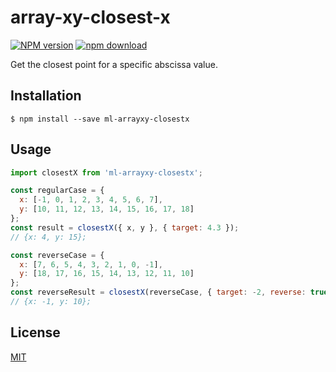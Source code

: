 # array-xy-closest-x

[![NPM version][npm-image]][npm-url]
[![npm download][download-image]][download-url]

Get the closest point for a specific abscissa value.

## Installation

`$ npm install --save ml-arrayxy-closestx`

## Usage

```js
import closestX from 'ml-arrayxy-closestx';

const regularCase = {
  x: [-1, 0, 1, 2, 3, 4, 5, 6, 7],
  y: [10, 11, 12, 13, 14, 15, 16, 17, 18]
};
const result = closestX({ x, y }, { target: 4.3 });
// {x: 4, y: 15};

const reverseCase = {
  x: [7, 6, 5, 4, 3, 2, 1, 0, -1],
  y: [18, 17, 16, 15, 14, 13, 12, 11, 10]
};
const reverseResult = closestX(reverseCase, { target: -2, reverse: true });
// {x: -1, y: 10};
```

## License

[MIT](./LICENSE)

[npm-image]: https://img.shields.io/npm/v/array-xy-closest-x.svg?style=flat-square
[npm-url]: https://npmjs.org/package/array-xy-closest-x
[download-image]: https://img.shields.io/npm/dm/array-xy-closest-x.svg?style=flat-square
[download-url]: https://npmjs.org/package/array-xy-closest-x
